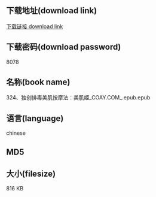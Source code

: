 ## 下载地址(download link)
[下载链接 download link](https://voluble-croquembouche-d321dc.netlify.app/?s=324%E3%80%81%E7%8B%AC%E5%88%9B%E6%8E%92%E6%AF%92%E7%BE%8E%E8%82%8C%E6%8C%89%E6%91%A9%E6%B3%95%EF%BC%9A%E7%BE%8E%E8%82%8C%E5%A7%AC_COAY.COM_.epub)

## 下载密码(download password)
8078

## 名称(book name)
324、独创排毒美肌按摩法：美肌姬_COAY.COM_.epub.epub

## 语言(language)
chinese

## MD5


## 大小(filesize)
816 KB
